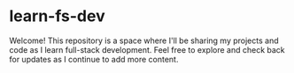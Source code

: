 # learn-fs-dev
Welcome! This repository is a space where I'll be sharing my projects and code as I learn full-stack development. Feel free to explore and check back for updates as I continue to add more content.
